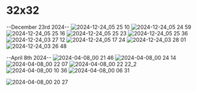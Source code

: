 # 32x32
--December 23rd 2024--
![2024-12-24_05 25 10](https://github.com/user-attachments/assets/d38106a6-04ac-44b8-988c-bf6cc7d68ae6)
![2024-12-24_05 24 59](https://github.com/user-attachments/assets/167b6c9c-d4f2-4e26-88f7-1efceb4a8050)
![2024-12-24_05 25 16](https://github.com/user-attachments/assets/de97c852-7f5d-4e90-b8df-ea9ae3f97e15)
![2024-12-24_05 25 23](https://github.com/user-attachments/assets/63b68378-259a-4cff-9770-692e361d3f2d)
![2024-12-24_05 25 36](https://github.com/user-attachments/assets/821f2630-d4b2-4ef3-9d73-3ecccadef91c)
![2024-12-24_03 27 12](https://github.com/user-attachments/assets/ee100c76-3c09-48c6-912b-891813c04eec)
![2024-12-24_05 17 24](https://github.com/user-attachments/assets/ab165fee-6c27-4559-9022-b8084f394e81)
![2024-12-24_03 28 01](https://github.com/user-attachments/assets/cf3212eb-50e7-486f-95c7-2f77199e105a)
![2024-12-24_03 26 48](https://github.com/user-attachments/assets/e62befd4-c2fd-4cb5-a8ef-c0238305b055)

--April 8th 2024--
![2024-04-08_00 21 46](https://github.com/sirus666/32x32/assets/97774491/392984ae-dbb4-4b14-8a0f-c9304b3bacc0)
![2024-04-08_00 24 14](https://github.com/sirus666/32x32/assets/97774491/daf93e24-3334-4abd-8273-a002169f4631)
![2024-04-08_00 22 07](https://github.com/sirus666/32x32/assets/97774491/71ead791-5c84-4a0f-a557-dea638e0e84f)
![2024-04-08_00 22 22_2](https://github.com/sirus666/32x32/assets/97774491/e74bb725-9256-4c55-b121-b61e33daa715)
![2024-04-08_00 10 36](https://github.com/sirus666/32x32/assets/97774491/996bed4d-047c-4cbe-a10f-53d3640a818e)
![2024-04-08_00 06 31](https://github.com/sirus666/32x32/assets/97774491/b12e3c1d-f3b7-4d3d-8faf-2216495d5426)


![2024-04-08_00 20 27](https://github.com/sirus666/32x32/assets/97774491/14b4fb2f-e1b5-4310-9b0e-726ae4b586bf)
